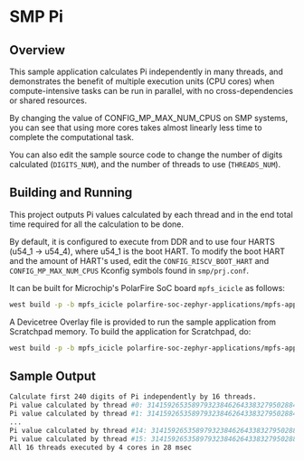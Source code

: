 # SMP Pi

## Overview

This sample application calculates Pi independently in many threads, and
demonstrates the benefit of multiple execution units (CPU cores)
when compute-intensive tasks can be run in parallel, with
no cross-dependencies or shared resources.

By changing the value of CONFIG_MP_MAX_NUM_CPUS on SMP systems, you
can see that using more cores takes almost linearly less time
to complete the computational task.

You can also edit the sample source code to change the
number of digits calculated (``DIGITS_NUM``), and the
number of threads to use (``THREADS_NUM``).

## Building and Running

This project outputs Pi values calculated by each thread and in the end total time
required for all the calculation to be done.

By default, it is configured to execute from DDR and to use four HARTS (u54_1 -> u54_4), where u54_1 is the boot HART. To modify the boot HART and the amount of HART's used, edit the `CONFIG_RISCV_BOOT_HART` and `CONFIG_MP_MAX_NUM_CPUS` Kconfig symbols found in `smp/prj.conf`.

It can be built for Microchip's PolarFire SoC board `mpfs_icicle` as follows:

```bash
west build -p -b mpfs_icicle polarfire-soc-zephyr-applications/mpfs-applications/smp
```

A Devicetree Overlay file is provided to run the sample application from Scratchpad memory. To build the application for Scratchpad, do:

```bash
west build -p -b mpfs_icicle polarfire-soc-zephyr-applications/mpfs-applications/smp -- -DDTC_OVERLAY_FILE="boards/mpfs_icicle_scratchpad.overlay"
```

## Sample Output

````bash
Calculate first 240 digits of Pi independently by 16 threads.
Pi value calculated by thread #0: 3141592653589793238462643383279502884197...
Pi value calculated by thread #1: 3141592653589793238462643383279502884197...
...
Pi value calculated by thread #14: 314159265358979323846264338327950288419...
Pi value calculated by thread #15: 314159265358979323846264338327950288419...
All 16 threads executed by 4 cores in 28 msec
````
